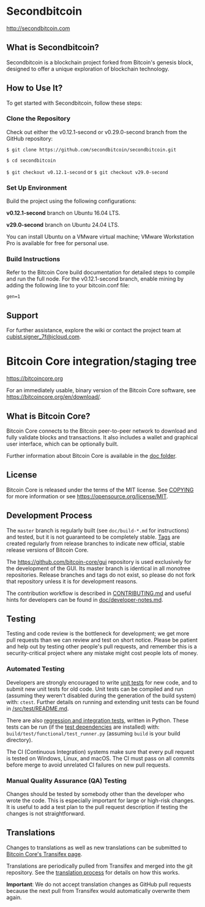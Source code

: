 Secondbitcoin
=============

http://secondbitcoin.com

What is Secondbitcoin?
----------------------

Secondbitcoin is a blockchain project forked from Bitcoin's genesis block, designed to offer a unique exploration of blockchain technology.

How to Use It?
--------------

To get started with Secondbitcoin, follow these steps:

### Clone the Repository
Check out either the v0.12.1-second or v0.29.0-second branch from the GitHub repository:

`$ git clone https://github.com/secondbitcoin/secondbitcoin.git`

`$ cd secondbitcoin`

`$ git checkout v0.12.1-second`
or 
`$ git checkout v29.0-second`

### Set Up Environment
Build the project using the following configurations:

**v0.12.1-second** branch on Ubuntu 16.04 LTS.

**v29.0-second** branch on Ubuntu 24.04 LTS. 

You can install Ubuntu on a VMware virtual machine; VMware Workstation Pro is available for free for personal use.

### Build Instructions
Refer to the Bitcoin Core build documentation for detailed steps to compile and run the full node. For the v0.12.1-second branch, enable mining by adding the following line to your bitcoin.conf file:

`gen=1`

Support
-------
For further assistance, explore the wiki or contact the project team at cubist.signer_7f@icloud.com. 

Bitcoin Core integration/staging tree
=====================================

https://bitcoincore.org

For an immediately usable, binary version of the Bitcoin Core software, see
https://bitcoincore.org/en/download/.

What is Bitcoin Core?
---------------------

Bitcoin Core connects to the Bitcoin peer-to-peer network to download and fully
validate blocks and transactions. It also includes a wallet and graphical user
interface, which can be optionally built.

Further information about Bitcoin Core is available in the [doc folder](/doc).

License
-------

Bitcoin Core is released under the terms of the MIT license. See [COPYING](COPYING) for more
information or see https://opensource.org/license/MIT.

Development Process
-------------------

The `master` branch is regularly built (see `doc/build-*.md` for instructions) and tested, but it is not guaranteed to be
completely stable. [Tags](https://github.com/bitcoin/bitcoin/tags) are created
regularly from release branches to indicate new official, stable release versions of Bitcoin Core.

The https://github.com/bitcoin-core/gui repository is used exclusively for the
development of the GUI. Its master branch is identical in all monotree
repositories. Release branches and tags do not exist, so please do not fork
that repository unless it is for development reasons.

The contribution workflow is described in [CONTRIBUTING.md](CONTRIBUTING.md)
and useful hints for developers can be found in [doc/developer-notes.md](doc/developer-notes.md).

Testing
-------

Testing and code review is the bottleneck for development; we get more pull
requests than we can review and test on short notice. Please be patient and help out by testing
other people's pull requests, and remember this is a security-critical project where any mistake might cost people
lots of money.

### Automated Testing

Developers are strongly encouraged to write [unit tests](src/test/README.md) for new code, and to
submit new unit tests for old code. Unit tests can be compiled and run
(assuming they weren't disabled during the generation of the build system) with: `ctest`. Further details on running
and extending unit tests can be found in [/src/test/README.md](/src/test/README.md).

There are also [regression and integration tests](/test), written
in Python.
These tests can be run (if the [test dependencies](/test) are installed) with: `build/test/functional/test_runner.py`
(assuming `build` is your build directory).

The CI (Continuous Integration) systems make sure that every pull request is tested on Windows, Linux, and macOS.
The CI must pass on all commits before merge to avoid unrelated CI failures on new pull requests.

### Manual Quality Assurance (QA) Testing

Changes should be tested by somebody other than the developer who wrote the
code. This is especially important for large or high-risk changes. It is useful
to add a test plan to the pull request description if testing the changes is
not straightforward.

Translations
------------

Changes to translations as well as new translations can be submitted to
[Bitcoin Core's Transifex page](https://explore.transifex.com/bitcoin/bitcoin/).

Translations are periodically pulled from Transifex and merged into the git repository. See the
[translation process](doc/translation_process.md) for details on how this works.

**Important**: We do not accept translation changes as GitHub pull requests because the next
pull from Transifex would automatically overwrite them again.
